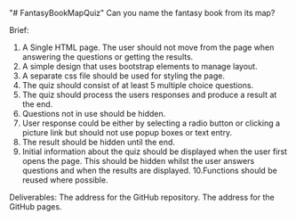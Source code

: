 "# FantasyBookMapQuiz" 
Can you name the fantasy book from its map?

Brief:
1. A Single HTML page. The user should not move from the page when answering
the questions or getting the results.
2. A simple design that uses bootstrap elements to manage layout.
3. A separate css file should be used for styling the page.
4. The quiz should consist of at least 5 multiple choice questions.
5. The quiz should process the users responses and produce a result at the end.
6. Questions not in use should be hidden.
7. User response could be either by selecting a radio button or clicking a picture link
but should not use popup boxes or text entry.
8. The result should be hidden until the end.
9. Initial information about the quiz should be displayed when the user first opens
the page. This should be hidden whilst the user answers questions and when the
results are displayed.
10.Functions should be reused where possible.

Deliverables:
The address for the GitHub repository.
The address for the GitHub pages.
